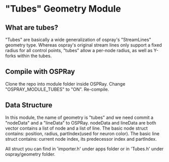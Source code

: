 "Tubes" Geometry Module
=======================

What are tubes?
---------------

"Tubes" are basically a wide generalization of ospray's "StreamLines"
geometry type. Whereas ospray's original stream lines only support a
fixed radius for all control points, "tubes" allow a per-node radius,
as well as Y-forks within the tubes.

Compile with OSPRay
-------------------
Clone the repo into module folder inside OSPRay. 
Change "OSPRAY_MODULE_TUBES" to "ON".
Re-compile.

Data Structure
-------------- 
In this module, the name of geometry is "tubes" and we need commit a "nodeData" and a "lineData" to OSPRay.
nodeData and lineData are both vector contains a list of node and a list of line. 
The basic node struct contains: position, radius, partIndex(used for neuron color).
The basic line struct contains: current node index, its predecessor index and partIndex.

All struct you can find in 'importer.h' under apps folder or in 'Tubes.h' under ospray/geometry folder.


